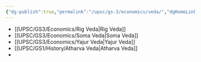 ```yaml
---
{"dg-publish":true,"permalink":"/upsc/gs-3/economics/veda/","dgHomeLink":true,"dgPassFrontmatter":false}
---
```


- [[UPSC/GS3/Economics/Rig Veda|Rig Veda]]
- [[UPSC/GS3/Economics/Soma Veda|Soma Veda]]
- [[UPSC/GS3/Economics/Yajur Veda|Yajur Veda]]
- [[UPSC/GS1/History/Atharva Veda|Atharva Veda]]
- 